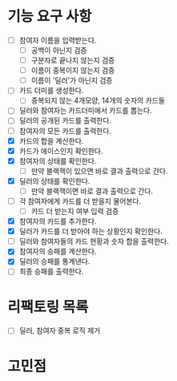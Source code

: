 # 기능 요구 사항
- [ ] 참여자 이름을 입력받는다.
  - [ ] 공백이 아닌지 검증
  - [ ] 구분자로 끝나지 않는지 검증
  - [ ] 이름이 중복이지 않는지 검증
  - [ ] 이름이 '딜러'가 아닌지 검증
- [ ] 카드 더미를 생성한다.
  - [ ] 중복되지 않는 4개모양, 14개의 숫자의 카드들
- [ ] 딜러와 참여자는 카드더미에서 카드를 뽑는다.
- [ ] 딜러의 공개된 카드를 출력한다.
- [ ] 참여자의 모든 카드를 출력한다.
- [x] 카드의 합을 계산한다.
- [x] 카드가 에이스인지 확인한다.
- [x] 참여자의 상태를 확인한다.
  - [ ] 만약 블랙잭이 있으면 바로 결과 출력으로 간다.
- [x] 딜러의 상태를 확인한다.
  - [ ] 만약 블랙잭이면 바로 결과 출력으로 간다. 
- [ ] 각 참여자에게 카드를 더 받을지 물어본다.
  - [ ] 카드 더 받는지 여부 입력 검증
- [x] 참여자의 카드를 추가한다.
- [x] 딜러가 카드를 더 받아야 하는 상황인지 확인한다.
- [ ] 딜러와 참여자들의 카드 현황과 숫자 합을 출력한다.
- [x] 참여자의 승패를 계산한다.
- [x] 딜러의 승패를 통계낸다.
- [ ] 최종 승패를 출력한다.

# 리팩토링 목록
- [ ] 딜러, 참여자 중복 로직 제거

# 고민점